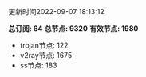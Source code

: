 更新时间2022-09-07 18:13:12

**总订阅: 64**
**总节点: 9320**
**有效节点: 1980**
- trojan节点: 122
- v2ray节点: 1675
- ss节点: 183
